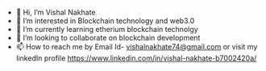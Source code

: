 - 👋 Hi, I’m Vishal Nakhate
- 👀 I’m interested in Blockchain technology and web3.0
- 🌱 I’m currently learning etherium blockchain technolgy
- 💞️ I’m looking to collaborate on blockchain development 
- 📫 How to reach me by Email Id- vishalnakhate74@gmail.com or visit my linkedIn profile https://www.linkedin.com/in/vishal-nakhate-b7002420a/

<!---
vishalpn/vishalpn is a ✨ special ✨ repository because its `README.md` (this file) appears on your GitHub profile.
You can click the Preview link to take a look at your changes.
--->
